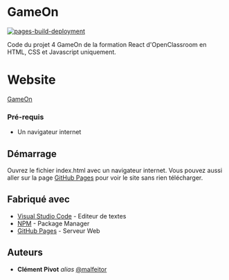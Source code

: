 # GameOn

[![pages-build-deployment](https://github.com/Clement-Pivot/GameOn/actions/workflows/pages/pages-build-deployment/badge.svg)](https://github.com/Clement-Pivot/GameOn/actions/workflows/pages/pages-build-deployment)

Code du projet 4 GameOn de la formation React d'OpenClassroom en HTML, CSS et Javascript uniquement.

# Website
[GameOn]([https://malfeitor.github.io/GameOn/](https://clement-pivot.github.io/GameOn/))

### Pré-requis

- Un navigateur internet

## Démarrage

Ouvrez le fichier index.html avec un navigateur internet.
Vous pouvez aussi aller sur la page [GitHub Pages](https://Clement-Pivot.github.io/GameOn/) pour voir le site sans rien télécharger.

## Fabriqué avec

* [Visual Studio Code](https://code.visualstudio.com/) - Editeur de textes
* [NPM](https://www.npmjs.com/) - Package Manager
* [GitHub Pages](https://pages.github.com/) - Serveur Web

## Auteurs

* **Clément Pivot** _alias_ [@malfeitor](https://github.com/Clement-Pivot)

